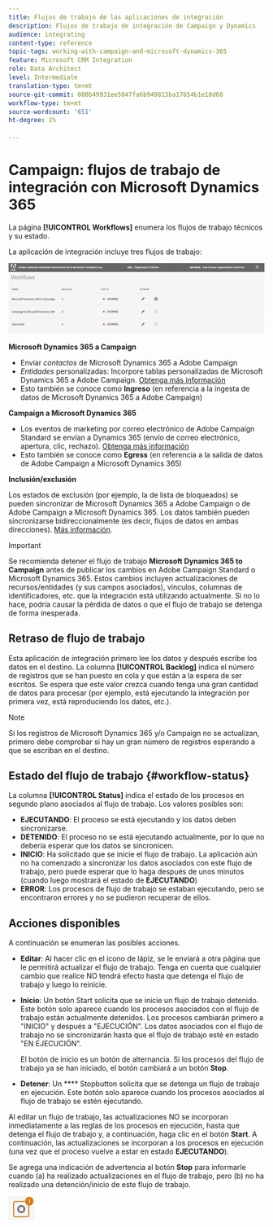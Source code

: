 ```yaml
---
title: Flujos de trabajo de las aplicaciones de integración
description: Flujos de trabajo de integración de Campaign y Dynamics
audience: integrating
content-type: reference
topic-tags: working-with-campaign-and-microsoft-dynamics-365
feature: Microsoft CRM Integration
role: Data Architect
level: Intermediate
translation-type: tm+mt
source-git-commit: 088b49931ee5047fa6b949813ba17654b1e10d60
workflow-type: tm+mt
source-wordcount: '651'
ht-degree: 1%

---
```



# Campaign: flujos de trabajo de integración con Microsoft Dynamics 365

La página **[!UICONTROL Workflows]** enumera los flujos de trabajo técnicos y su estado.

La aplicación de integración incluye tres flujos de trabajo:

![](assets/do-not-localize/d365-to-acs-ui-page-workflows.png)

**Microsoft Dynamics 365 a Campaign**
* Enviar *contactos* de Microsoft Dynamics 365 a Adobe Campaign
* *Entidades* personalizadas: Incorpore tablas personalizadas de Microsoft Dynamics 365 a Adobe Campaign. [Obtenga más información](../../integrating/using/d365-acs-using-the-integration.md#data-flows)
* Esto también se conoce como **Ingreso** (en referencia a la ingesta de datos de Microsoft Dynamics 365 a Adobe Campaign)

**Campaign a Microsoft Dynamics 365**
* Los eventos de marketing por correo electrónico de Adobe Campaign Standard se envían a Dynamics 365 (envío de correo electrónico, apertura, clic, rechazo). [Obtenga más información](../../integrating/using/d365-acs-using-the-integration.md#email-marketing-event-flow)
* Esto también se conoce como **Egress** (en referencia a la salida de datos de Adobe Campaign a Microsoft Dynamics 365)

**Inclusión/exclusión**

Los estados de exclusión (por ejemplo, la  de lista de bloqueados) se pueden sincronizar de Microsoft Dynamics 365 a Adobe Campaign o de Adobe Campaign a Microsoft Dynamics 365. Los datos también pueden sincronizarse bidireccionalmente (es decir, flujos de datos en ambas direcciones). [Más información](../../integrating/using/d365-acs-self-service-app-data-sync.md#opt-in-out-wf).

>[!IMPORTANT]
>
>Se recomienda detener el flujo de trabajo **Microsoft Dynamics 365 to Campaign** antes de publicar los cambios en Adobe Campaign Standard o Microsoft Dynamics 365. Estos cambios incluyen actualizaciones de recursos/entidades (y sus campos asociados), vínculos, columnas de identificadores, etc. que la integración está utilizando actualmente. Si no lo hace, podría causar la pérdida de datos o que el flujo de trabajo se detenga de forma inesperada.

## Retraso de flujo de trabajo

Esta aplicación de integración primero lee los datos y después escribe los datos en el destino. La columna **[!UICONTROL Backlog]** indica el número de registros que se han puesto en cola y que están a la espera de ser escritos. Se espera que este valor crezca cuando tenga una gran cantidad de datos para procesar (por ejemplo, está ejecutando la integración por primera vez, está reproduciendo los datos, etc.).

>[!NOTE]
>Si los registros de Microsoft Dynamics 365 y/o Campaign no se actualizan, primero debe comprobar si hay un gran número de registros esperando a que se escriban en el destino.


## Estado del flujo de trabajo {#workflow-status}

La columna **[!UICONTROL Status]** indica el estado de los procesos en segundo plano asociados al flujo de trabajo. Los valores posibles son:

* **EJECUTANDO**: El proceso se está ejecutando y los datos deben sincronizarse.
* **DETENIDO**: El proceso no se está ejecutando actualmente, por lo que no debería esperar que los datos se sincronicen.
* **INICIO**: Ha solicitado que se inicie el flujo de trabajo. La aplicación aún no ha comenzado a sincronizar los datos asociados con este flujo de trabajo, pero puede esperar que lo haga después de unos minutos (cuando luego mostrará el estado de **EJECUTANDO**)
* **ERROR**: Los procesos de flujo de trabajo se estaban ejecutando, pero se encontraron errores y no se pudieron recuperar de ellos.

## Acciones disponibles

A continuación se enumeran las posibles acciones.

* **Editar**: Al hacer clic en el icono de lápiz, se le enviará a otra página que le permitirá actualizar el flujo de trabajo. Tenga en cuenta que cualquier cambio que realice NO tendrá efecto hasta que detenga el flujo de trabajo y luego lo reinicie.

* **Inicio**: Un botón Start solicita que se inicie un flujo de trabajo detenido. Este botón solo aparece cuando los procesos asociados con el flujo de trabajo están actualmente detenidos. Los procesos cambiarán primero a &quot;INICIO&quot; y después a &quot;EJECUCIÓN&quot;. Los datos asociados con el flujo de trabajo no se sincronizarán hasta que el flujo de trabajo esté en estado &quot;EN EJECUCIÓN&quot;.

   El botón de inicio es un botón de alternancia. Si los procesos del flujo de trabajo ya se han iniciado, el botón cambiará a un botón **Stop**.

* **Detener**: Un  **** Stopbutton solicita que se detenga un flujo de trabajo en ejecución. Este botón solo aparece cuando los procesos asociados al flujo de trabajo se estén ejecutando.

Al editar un flujo de trabajo, las actualizaciones NO se incorporan inmediatamente a las reglas de los procesos en ejecución, hasta que detenga el flujo de trabajo y, a continuación, haga clic en el botón **Start**. A continuación, las actualizaciones se incorporan a los procesos en ejecución (una vez que el proceso vuelve a estar en estado **EJECUTANDO**).

Se agrega una indicación de advertencia al botón **Stop** para informarle cuando (a) ha realizado actualizaciones en el flujo de trabajo, pero (b) no ha realizado una detención/inicio de este flujo de trabajo.

![](assets/do-not-localize/d365-to-acs-icon-stop-with-changes.png)
